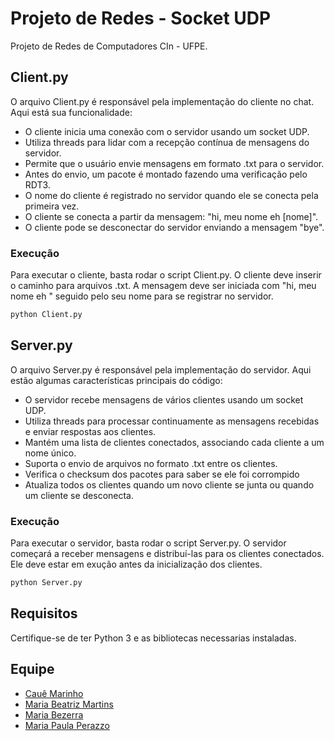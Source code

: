 # Projeto de Redes - Socket UDP
Projeto de Redes de Computadores CIn - UFPE.

## Client.py
O arquivo Client.py é responsável pela implementação do cliente no chat. Aqui está sua funcionalidade:

 - O cliente inicia uma conexão com o servidor usando um socket UDP.
 - Utiliza threads para lidar com a recepção contínua de mensagens do servidor.
 - Permite que o usuário envie mensagens em formato .txt para o servidor.
 - Antes do envio, um pacote é montado fazendo uma verificação pelo RDT3.
 - O nome do cliente é registrado no servidor quando ele se conecta pela primeira vez.
 - O cliente se conecta a partir da mensagem: "hi, meu nome eh [nome]".
 - O cliente pode se desconectar do servidor enviando a mensagem "bye".

 ### Execução
 Para executar o cliente, basta rodar o script Client.py. O cliente deve inserir o caminho para arquivos .txt. A mensagem deve ser iniciada com "hi, meu nome eh " seguido pelo seu nome para se registrar no servidor.

```bash
python Client.py
```

## Server.py
O arquivo Server.py é responsável pela implementação do servidor. Aqui estão algumas características principais do código:

 - O servidor recebe mensagens de vários clientes usando um socket UDP.
 - Utiliza threads para processar continuamente as mensagens recebidas e enviar respostas aos clientes.
 - Mantém uma lista de clientes conectados, associando cada cliente a um nome único.
 - Suporta o envio de arquivos no formato .txt entre os clientes.
 - Verifica o checksum dos pacotes para saber se ele foi corrompido
 - Atualiza todos os clientes quando um novo cliente se junta ou quando um cliente se desconecta.

 ### Execução
 Para executar o servidor, basta rodar o script Server.py. O servidor começará a receber mensagens e distribuí-las para os clientes conectados. Ele deve estar em exução antes da inicialização dos clientes.
 
 ``` bash
 python Server.py
 ```

## Requisitos
Certifique-se de ter Python 3 e as bibliotecas necessarias instaladas.

## Equipe
- [Cauê Marinho](https://github.com/Cawezinn)
- [Maria Beatriz Martins](https://github.com/mbmartns)
- [Maria Bezerra](https://github.com/mariabdma)
- [Maria Paula Perazzo](https://github.com/PaulaPerazzo)
